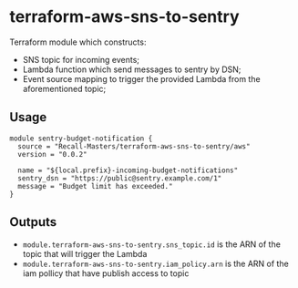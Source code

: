 # terraform-aws-sns-to-sentry


Terraform module which constructs:

- SNS topic for incoming events;
- Lambda function which send messages to sentry by DSN;
- Event source mapping to trigger the provided Lambda from the aforementioned topic;

## Usage

```hcl
module sentry-budget-notification {
  source = "Recall-Masters/terraform-aws-sns-to-sentry/aws"
  version = "0.0.2"

  name = "${local.prefix}-incoming-budget-notifications"
  sentry_dsn = "https://public@sentry.example.com/1"
  message = "Budget limit has exceeded."
}
```

## Outputs

- `module.terraform-aws-sns-to-sentry.sns_topic.id` is the ARN of the topic that will trigger the Lambda
- `module.terraform-aws-sns-to-sentry.iam_policy.arn` is the ARN of the iam pollicy that have publish access to topic
